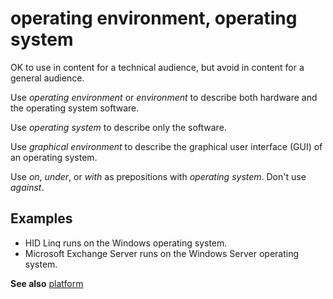 # operating environment, operating system

OK to use in content for a technical audience, but avoid in content for a general audience.

Use *operating environment* or *environment* to describe both hardware and the operating system software.

Use *operating system* to describe only the software.

Use *graphical environment* to describe the graphical user interface (GUI) of an operating system.

Use *on*, *under*, or *with* as prepositions with *operating system*. Don't use *against*.

## Examples

- HID Linq runs on the Windows operating system.
- Microsoft Exchange Server runs on the Windows Server operating system.

**See also** [platform](../p/platform.md)
